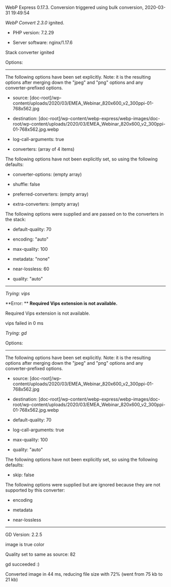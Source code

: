 WebP Express 0.17.3. Conversion triggered using bulk conversion, 2020-03-31 19:49:54

*WebP Convert 2.3.0*  ignited.
- PHP version: 7.2.29
- Server software: nginx/1.17.6

Stack converter ignited

Options:
------------
The following options have been set explicitly. Note: it is the resulting options after merging down the "jpeg" and "png" options and any converter-prefixed options.
- source: [doc-root]/wp-content/uploads/2020/03/EMEA_Webinar_820x600_v2_300ppi-01-768x562.jpg
- destination: [doc-root]/wp-content/webp-express/webp-images/doc-root/wp-content/uploads/2020/03/EMEA_Webinar_820x600_v2_300ppi-01-768x562.jpg.webp
- log-call-arguments: true
- converters: (array of 4 items)

The following options have not been explicitly set, so using the following defaults:
- converter-options: (empty array)
- shuffle: false
- preferred-converters: (empty array)
- extra-converters: (empty array)

The following options were supplied and are passed on to the converters in the stack:
- default-quality: 70
- encoding: "auto"
- max-quality: 100
- metadata: "none"
- near-lossless: 60
- quality: "auto"
------------


*Trying: vips* 

**Error: ** **Required Vips extension is not available.** 
Required Vips extension is not available.
vips failed in 0 ms

*Trying: gd* 

Options:
------------
The following options have been set explicitly. Note: it is the resulting options after merging down the "jpeg" and "png" options and any converter-prefixed options.
- source: [doc-root]/wp-content/uploads/2020/03/EMEA_Webinar_820x600_v2_300ppi-01-768x562.jpg
- destination: [doc-root]/wp-content/webp-express/webp-images/doc-root/wp-content/uploads/2020/03/EMEA_Webinar_820x600_v2_300ppi-01-768x562.jpg.webp
- default-quality: 70
- log-call-arguments: true
- max-quality: 100
- quality: "auto"

The following options have not been explicitly set, so using the following defaults:
- skip: false

The following options were supplied but are ignored because they are not supported by this converter:
- encoding
- metadata
- near-lossless
------------

GD Version: 2.2.5
image is true color
Quality set to same as source: 82
gd succeeded :)

Converted image in 44 ms, reducing file size with 72% (went from 75 kb to 21 kb)
